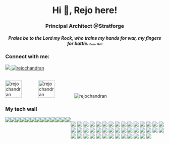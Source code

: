 <h1 align="center">Hi 👋, Rejo here!</h1>

<h3 align="center">Principal Architect @Stratforge</h3>
<h4 align="center"><i>Praise be to the Lord my Rock,
    who trains my hands for war,
 my fingers for battle. <span style="font-size:0.5em;">Psalm 144:1</span></i></h4>
<p align="center">
 
</p>

<h3 align="left">Connect with me:</h3>

<p align="left">
  <a href="https://stackoverflow.com/users/2799454">
    <img
      src="https://img.shields.io/badge/Stack_Overflow-FE7A16?style=for-the-badge&logo=stack-overflow&logoColor=white"
    />
<!--     <img src="https://stackoverflow-badge.vercel.app/?userID=2799454" /> -->
  </a>
  <a href="https://twitter.com/rejochandran" target="blank"
    ><img
      src="https://img.shields.io/twitter/follow/rejochandran?logo=twitter&style=for-the-badge"
      alt="rejochandran"
  /></a>
</p>

<br/>
<div style="display: inline-flex;">
  <img
    width="49%"
    src="https://github-readme-streak-stats.herokuapp.com/?user=rejochandran&theme=tokyonight_duo"
    alt="rejochandran"
  />
 <img
    width="49%"
    src="https://github-readme-stats.vercel.app/api?username=rejochandran&show_icons=true&bg_color=0D1117&theme=tokyonight"
    alt="rejochandran"
  />
  
</div>
<img
  src="https://activity-graph.herokuapp.com/graph?username=rejochandran&theme=react-dark"
  alt="rejochandran"
/>

<h3 align="left">My tech wall</h3>
<div style="display: flex">
  <img
    src="https://img.shields.io/badge/Docker-2CA5E0?style=for-the-badge&logo=docker&logoColor=white"
  />
  <img
    src="https://img.shields.io/badge/kubernetes-326ce5.svg?&style=for-the-badge&logo=kubernetes&logoColor=white"
  />
  <img
    src="https://img.shields.io/badge/React-20232A?style=for-the-badge&logo=react&logoColor=61DAFB"
  />
  <img
    src="https://img.shields.io/badge/Amazon_AWS-232F3E?style=for-the-badge&logo=amazon-aws&logoColor=white"
  />
  <img
    src="https://img.shields.io/badge/Python-FFD43B?style=for-the-badge&logo=python&logoColor=darkgreen"
  />
  <img
    src="https://img.shields.io/badge/HTML5-E34F26?style=for-the-badge&logo=html5&logoColor=white"
  />
  <img
    src="https://img.shields.io/badge/CSS3-1572B6?style=for-the-badge&logo=css3&logoColor=white"
  />
  <img
    src="https://img.shields.io/badge/JavaScript-F7DF1E?style=for-the-badge&logo=javascript&logoColor=black"
  />
  <img
    src="https://img.shields.io/badge/TypeScript-007ACC?style=for-the-badge&logo=typescript&logoColor=white"
  />
  <img
    src="https://img.shields.io/badge/TensorFlow-FF6F00?style=for-the-badge&logo=TensorFlow&logoColor=white"
  />
  <img
    src="https://img.shields.io/badge/Numpy-777BB4?style=for-the-badge&logo=numpy&logoColor=white"
  />
  <img
    src="https://img.shields.io/badge/Pandas-2C2D72?style=for-the-badge&logo=pandas&logoColor=white"
  />
  <img
    src="https://img.shields.io/badge/json-5E5C5C?style=for-the-badge&logo=json&logoColor=white"
  />

  <img
    src="https://img.shields.io/badge/Google_Cloud-4285F4?style=for-the-badge&logo=google-cloud&logoColor=white"
  />
  <img
    src="https://img.shields.io/badge/microsoft%20azure-0089D6?style=for-the-badge&logo=microsoft-azure&logoColor=white"
  />
  <img
    src="https://img.shields.io/badge/Digital_Ocean-0080FF?style=for-the-badge&logo=DigitalOcean&logoColor=white"
  />
  <img
    src="https://img.shields.io/badge/GitHub_Actions-2088FF?style=for-the-badge&logo=github-actions&logoColor=white"
  />
  <img
    src="https://img.shields.io/badge/Salesforce-00A1E0?style=for-the-badge&logo=Salesforce&logoColor=white"
  />
  <img
    src="https://img.shields.io/badge/PostgreSQL-316192?style=for-the-badge&logo=postgresql&logoColor=white"
  />
  <img
    src="https://img.shields.io/badge/MongoDB-4EA94B?style=for-the-badge&logo=mongodb&logoColor=white"
  />
  <img
    src="https://img.shields.io/badge/SQLite-07405E?style=for-the-badge&logo=sqlite&logoColor=white"
  />
  <img
    src="https://img.shields.io/badge/redis-CC0000.svg?&style=for-the-badge&logo=redis&logoColor=white"
  />
  <img
    src="https://img.shields.io/badge/rabbitmq-%23FF6600.svg?&style=for-the-badge&logo=rabbitmq&logoColor=white"
  />
  <img
    src="https://img.shields.io/badge/Apache_Kafka-231F20?style=for-the-badge&logo=apache-kafka&logoColor=white"
  />
  <img
    src="https://img.shields.io/badge/Amazon%20DynamoDB-4053D6?style=for-the-badge&logo=Amazon%20DynamoDB&logoColor=white"
  />
  <img
    src="https://img.shields.io/badge/Django-092E20?style=for-the-badge&logo=django&logoColor=green"
  />
  <img
    src="https://img.shields.io/badge/DJANGO-REST-ff1709?style=for-the-badge&logo=django&logoColor=white&color=ff1709&labelColor=gray"
  />
  <img
    src="https://img.shields.io/badge/Flask-000000?style=for-the-badge&logo=flask&logoColor=white"
  />
  <img
    src="https://img.shields.io/badge/Redux-593D88?style=for-the-badge&logo=redux&logoColor=white"
  />
  <img
    src="https://img.shields.io/badge/next.js-000000?style=for-the-badge&logo=nextdotjs&logoColor=white"
  />
  <img
    src="https://img.shields.io/badge/React_Router-CA4245?style=for-the-badge&logo=react-router&logoColor=white"
  />
  <img
    src="https://img.shields.io/badge/React_Native-20232A?style=for-the-badge&logo=react&logoColor=61DAFB"
  />
  <img
    src="https://img.shields.io/badge/Node.js-339933?style=for-the-badge&logo=nodedotjs&logoColor=white"
  />
  <img
    src="https://img.shields.io/badge/npm-CB3837?style=for-the-badge&logo=npm&logoColor=white"
  />
  <img
    src="https://img.shields.io/badge/Yarn-2C8EBB?style=for-the-badge&logo=yarn&logoColor=white"
  />
  <img
    src="https://img.shields.io/badge/Jupyter-F37626.svg?&style=for-the-badge&logo=Jupyter&logoColor=white"
  />
  <img
    src="https://img.shields.io/badge/Markdown-000000?style=for-the-badge&logo=markdown&logoColor=white"
  />
  <img
    src="https://img.shields.io/badge/Shell_Script-121011?style=for-the-badge&logo=gnu-bash&logoColor=white"
  />
  <img
    src="https://img.shields.io/badge/Electron-2B2E3A?style=for-the-badge&logo=electron&logoColor=9FEAF9"
  />
  <img
    src="https://img.shields.io/badge/Tailwind_CSS-38B2AC?style=for-the-badge&logo=tailwind-css&logoColor=white"
  />
  <img
    src="https://img.shields.io/badge/Bootstrap-563D7C?style=for-the-badge&logo=bootstrap&logoColor=white"
  />
  <img
    src="https://img.shields.io/badge/styled--components-DB7093?style=for-the-badge&logo=styled-components&logoColor=white"
  />
  <img
    src="https://img.shields.io/badge/Chakra--UI-319795?style=for-the-badge&logo=chakra-ui&logoColor=white"
  />
  <img
    src="https://img.shields.io/badge/Material--UI-0081CB?style=for-the-badge&logo=material-ui&logoColor=white"
  />
  <img
    src="https://img.shields.io/badge/-materialize--css-ff69b4?style=for-the-badge&logo=materialize--css&logoColor=white"
  />
  <img
    src="https://img.shields.io/badge/Git-F05032?style=for-the-badge&logo=git&logoColor=white"
  />
  <img
    src="https://img.shields.io/badge/Postman-FF6C37?style=for-the-badge&logo=Postman&logoColor=white"
  />
  <img
    src="https://img.shields.io/badge/Visual_Studio_Code-0078D4?style=for-the-badge&logo=visual%20studio%20code&logoColor=white"
  />
  <img
    src="https://img.shields.io/badge/sublime_text-%23575757.svg?&style=for-the-badge&logo=sublime-text&logoColor=important"
  />
  <img
    src="https://img.shields.io/badge/Figma-F24E1E?style=for-the-badge&logo=figma&logoColor=white"
  />
  <img
    src="https://img.shields.io/badge/Adobe%20Creative%20Cloud-DA1F26?style=for-the-badge&logo=Adobe%20Creative%20Cloud&logoColor=white"
  />
  <img
    src="https://img.shields.io/badge/Adobe%20Photoshop-31A8FF?style=for-the-badge&logo=Adobe%20Photoshop&logoColor=black"
  />
  <img
    src="https://img.shields.io/badge/Adobe%20Premiere%20Pro-9999FF?style=for-the-badge&logo=Adobe%20Premiere%20Pro&logoColor=white"
  />
  <img
    src="https://img.shields.io/badge/mac%20os-000000?style=for-the-badge&logo=apple&logoColor=white"
  />
  <img
    src="https://img.shields.io/badge/Ubuntu-E95420?style=for-the-badge&logo=ubuntu&logoColor=white"
  />
  <img
    src="https://img.shields.io/badge/Windows-0078D6?style=for-the-badge&logo=windows&logoColor=white"
  />
</div>
<br/><br/>

